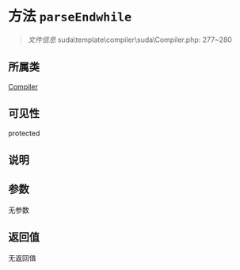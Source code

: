# 方法 `parseEndwhile`

> *文件信息* suda\template\compiler\suda\Compiler.php: 277~280

## 所属类 

[Compiler](../Compiler.md)

## 可见性

 protected 

## 说明



## 参数


无参数


## 返回值

无返回值
